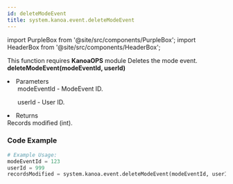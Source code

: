 ```yaml
---
id: deleteModeEvent
title: system.kanoa.event.deleteModeEvent
---
```


import PurpleBox from '@site/src/components/PurpleBox';
import HeaderBox from '@site/src/components/HeaderBox';

<PurpleBox>This function requires <b>KanoaOPS</b> module</PurpleBox>
<HeaderBox header="Description">
    Deletes the mode event.
</HeaderBox>
<HeaderBox header="Syntax">
    <b>deleteModeEvent(modeEventId, userId)</b>
    <li>Parameters <br />
        <ul>modeEventId - ModeEvent ID.</ul>
        <ul>userId - User ID.</ul>
    </li>
    <li>Returns <br />
        Records modified (int).
    </li>
</HeaderBox>

### Code Example

```python
# Example Usage:
modeEventId = 123
userId = 999
recordsModified = system.kanoa.event.deleteModeEvent(modeEventId, userId)

